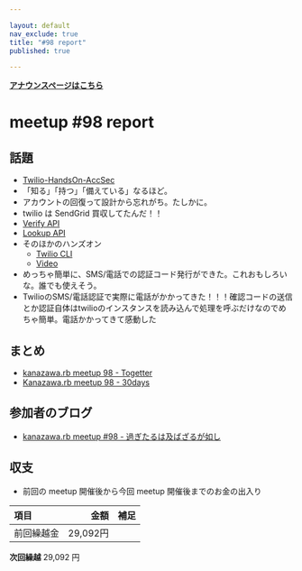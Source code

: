 ```yaml
---

layout: default
nav_exclude: true
title: "#98 report"
published: true

---
```


<div style="text-align: left;"><a href="./"><strong>アナウンスページはこちら</strong></a></div>

# meetup #98 report

## 話題

* [Twilio-HandsOn-AccSec](https://github.com/neri78/Twilio-HandsOn-AccSec-JP)
* 「知る」「持つ」「備えている」なるほど。
* アカウントの回復って設計から忘れがち。たしかに。
* twilio は SendGrid 買収してたんだ！！
* [Verify API](https://jp.twilio.com/docs/verify/api/verification#start-new-verification)
* [Lookup API](https://jp.twilio.com/docs/lookup/api)
* そのほかのハンズオン
  + [Twilio CLI](https://github.com/neri78/Twilio-HandsOn-CLI-JP)
  + [Video](https://github.com/neri78/Twilio-HandsOn-Video-JP)
* めっちゃ簡単に、SMS/電話での認証コード発行ができた。これおもしろいな。誰でも使えそう。
* TwilioのSMS/電話認証で実際に電話がかかってきた！！！確認コードの送信とか認証自体はtwilioのインスタンスを読み込んで処理を呼ぶだけなのでめちゃ簡単。電話かかってきて感動した

## まとめ

<!-- Togetter, 30days のリンクをいれる -->

* [kanazawa.rb meetup 98 - Togetter](https://togetter.com/li/1610000)
* [Kanazawa.rb meetup 98 - 30days](https://30d.jp/kzrb/88)

## 参加者のブログ

* [kanazawa\.rb meetup \#98 \- 過ぎたるは及ばざるが如し](https://cotton-desu.hatenablog.com/entry/2020/10/23/130000)

## 収支

* 前回の meetup 開催後から今回 meetup 開催後までのお金の出入り

|項目                           |金額         |補足                                               |
|:------------------------------|------------:|:--------------------------------------------------|
| 前回繰越金                    |    29,092円 |                                                   |

**次回繰越**  29,092 円

